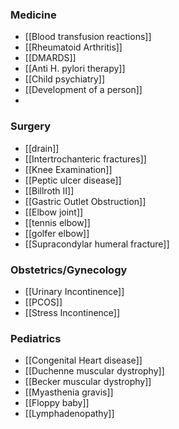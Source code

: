 ### Medicine
- [[Blood transfusion reactions]]
- [[Rheumatoid Arthritis]]
- [[DMARDS]] 
- [[Anti H. pylori therapy]] 
- [[Child psychiatry]]
- [[Development of a person]]
- 
### Surgery
- [[drain]] 
- [[Intertrochanteric fractures]]
- [[Knee Examination]]
- [[Peptic ulcer disease]]
- [[Billroth II]]
- [[Gastric Outlet Obstruction]] 
- [[Elbow joint]]
- [[tennis elbow]]
- [[golfer elbow]]
- [[Supracondylar humeral fracture]] 
### Obstetrics/Gynecology
- [[Urinary Incontinence]] 
- [[PCOS]] 
- [[Stress Incontinence]]

### Pediatrics
- [[Congenital Heart disease]] 
- [[Duchenne muscular dystrophy]]
- [[Becker muscular dystrophy]]
- [[Myasthenia gravis]]
- [[Floppy baby]]
- [[Lymphadenopathy]] 